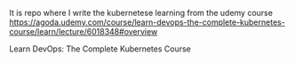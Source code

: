 It is repo where I write the kubernetese learning from the udemy course 
https://agoda.udemy.com/course/learn-devops-the-complete-kubernetes-course/learn/lecture/6018348#overview

Learn DevOps: The Complete Kubernetes Course

